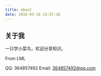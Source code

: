 ```yaml
---
title: about
date: 2018-03-16 15:57:18
---
```

## 关于我

一只学小菜鸟，欢迎分享知识。

From LML

QQ: 364857492
Email: 364857492@qq.com